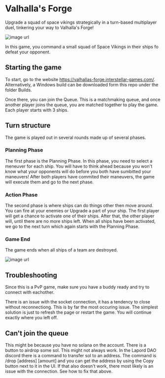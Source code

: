 # Valhalla's Forge

Upgrade a squad of space vikings strategically in a turn-based multiplayer duel, tinkering your way to Valhalla's Forge!

![image url](https://user-images.githubusercontent.com/3500888/257075781-1b1edc59-bf4d-4857-803d-78a5a091d49d.png)

In this game, you command a small squad of Space Vikings in their ships fo defeat your opponent.

## Starting the game
To start, go to the website https://valhallas-forge.interstellar-games.com/. Alternatively, a Windows build can be downloaded form this repo under the folder Builds.

Once there, you can join the Queue. This is a matchmaking queue, and once another player joins the queue, you are matched together to play the game. Each player starts with 3 ships.

## Turn structure
The game is played out in several rounds made up of several phases. 

### Planning Phase
The first phase is the Planning Phase. In this phase, you need to select a meneuver for each ship. You will have to think ahead because you won't know what your opponents will do before you both have sumbitted your maneuvers! After both players have commited their maneuvers, the game will execute them and go to the next phase.

### Action Phase
The second phase is where ships can do things other then move around. You can fire at your enemies or Upgrade a part of your ship. The first player will get a chance to activate one of their ships. After that, the other player will, until there are no more ships left. When all ships have been activated, we go to the next turn which again starts with the Planning Phase.

### Game End
The game ends when all ships of a team are destroyed.

![image url](https://user-images.githubusercontent.com/3500888/257075783-1b7261bb-5ecf-45d8-ad0e-eb558f09823a.png)

## Troubleshooting

Since this is a PvP game, make sure you have a buddy ready and try to connect with eachother.

There is an issue with the socket connection, it has a tendency to close without reconnectiong. This is by far the most occuring issue. The simplest solution is just to refresh the page or restart the game. You will continue exactly where you left off.

## Can't join the queue

This might be because you have no solana on the account. There is a button to airdrop some sol. This might not always work. In the Lapord DAO discord there is a command to transfer sol to an address. The command is /drop [address] [amount] and you can get the address by using the Copy button next to it in the UI.
If that also doesn't work, there most likely is an issue with the connection. See how to fix that above.
